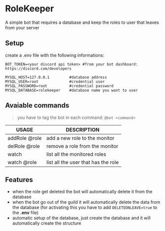 # RoleKeeper
A simple bot that requires a database and keep the roles to user that leaves from your server 

## Setup

create a .env file with the following informations:

    BOT_TOKEN=<your discord api token> #from your bot dashboard: https://discord.com/developers

    MYSQL_HOST=127.0.0.1         #database address
    MYSQL_USER=root              #credential user
    MYSQL_PASSWORD=root          #credential password
    MYSQL_DATABASE=rolekeeper    #database name you want to user


## Avaiable commands

>you have to tag the bot in each command: `@bot <command>`


| USAGE         | DESCRIPTION                         |
|---------------|-------------------------------------|
| addRole @role | add a new role to the monitor       |
| delRole @role | remove a role from the monitor      |
| watch         | list all the monitored roles        |
| watch @role   | list all the user that has the role |


## Features

 - when the role get deleted the bot will automatically delete it from the database
 - when the bot go out of the guild it will automatically delete the data from the database (for activating this you have to add `DELETEONLEAVE=true` to the **.env** file)
 - automatic setup of the database, just create the database and it will automatically create the structure